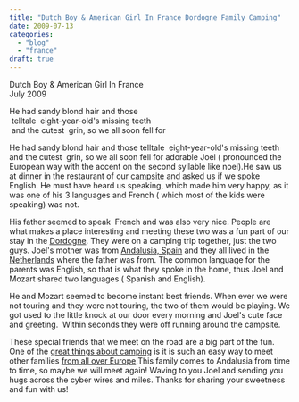 ```yaml
---
title: "Dutch Boy & American Girl In France Dordogne Family Camping"
date: 2009-07-13
categories: 
  - "blog"
  - "france"
draft: true
---
```


Dutch Boy & American Girl In France  
July 2009

He had sandy blond hair and those  
 telltale  eight-year-old's missing teeth  
 and the cutest  grin, so we all soon fell for

  
  
  
  

<!--more-->

He had sandy blond hair and those telltale  eight-year-old's missing teeth and the cutest  grin, so we all soon fell for adorable Joel ( pronounced the European way with the accent on the second syllable like noel).He saw us at dinner in the restaurant of our [campsite](http://www.lariviereleseyzies.com/) and asked us if we spoke English. He must have heard us speaking, which made him very happy, as it was one of his 3 languages and French ( which most of the kids were speaking) was not.

His father seemed to speak  French and was also very nice. People are what makes a place interesting and meeting these two was a fun part of our stay in the [Dordogne](http://en.wikipedia.org/wiki/Dordogne). They were on a camping trip together, just the two guys. Joel's mother was from [Andalusia, Spain](http://soultravelers3new.local/2006/11/andalusia.html) and they all lived in the [Netherlands](http://soultravelers3new.local/2006/09/more-edam.html) where the father was from. The common language for the parents was English, so that is what they spoke in the home, thus Joel and Mozart shared two languages ( Spanish and English).

He and Mozart seemed to become instant best friends. When ever we were not touring and they were not touring, the two of them would be playing. We got used to the little knock at our door every morning and Joel's cute face and greeting.  Within seconds they were off running around the campsite.

These special friends that we meet on the road are a big part of the fun. One of the [great things about camping](http://www.transitionsabroad.com/publications/magazine/0411/motor_homing_in_europe.shtml) is it is such an easy way to meet other families [from all over Europe](http://www.karmabum.com/).This family comes to Andalusia from time to time, so maybe we will meet again! Waving to you Joel and sending you hugs across the cyber wires and miles. Thanks for sharing your sweetness and fun with us!
